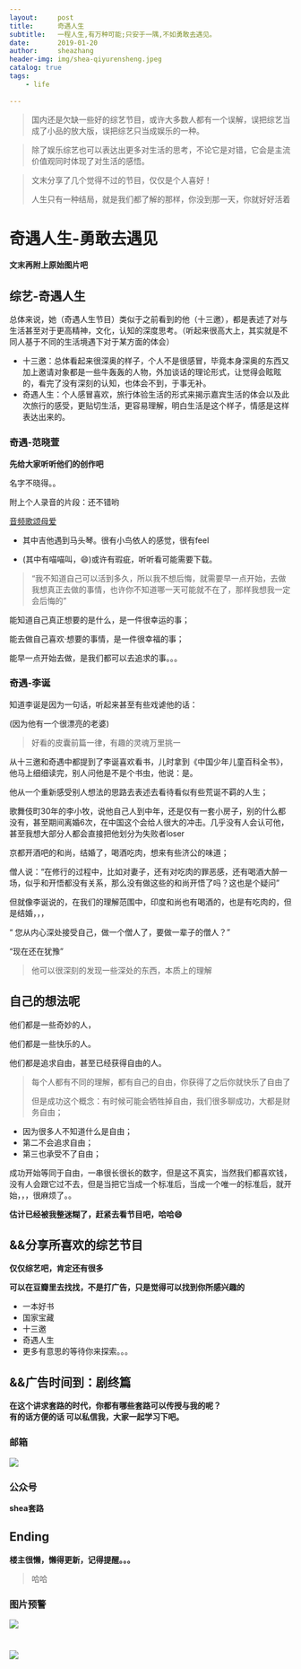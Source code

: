 ```yaml
---
layout:     post
title:      奇遇人生
subtitle:   一程人生,有万种可能;只安于一隅,不如勇敢去遇见。
date:       2019-01-20
author:     sheazhang
header-img: img/shea-qiyurensheng.jpeg
catalog: true
tags:
    - life
    
---
```


> 国内还是欠缺一些好的综艺节目，或许大多数人都有一个误解，误把综艺当成了小品的放大版，误把综艺只当成娱乐的一种。

> 除了娱乐综艺也可以表达出更多对生活的思考，不论它是对错，它会是主流价值观同时体现了对生活的感悟。

> 文末分享了几个觉得不过的节目，仅仅是个人喜好！
>
> 人生只有一种结局，就是我们都了解的那样，你没到那一天，你就好好活着

# 奇遇人生-勇敢去遇见

**文末再附上原始图片吧**

## 综艺-奇遇人生

总体来说，她（奇遇人生节目）类似于之前看到的他（十三邀），都是表述了对与生活甚至对于更高精神，文化，认知的深度思考。（听起来很高大上，其实就是不同人基于不同的生活境遇下对于某方面的体会）

- 十三邀：总体看起来很深奥的样子，个人不是很感冒，毕竟本身深奥的东西又加上邀请对象都是一些牛轰轰的人物，外加谈话的理论形式，让觉得会眩眩的，看完了没有深刻的认知，也体会不到，于事无补。
- 奇遇人生：个人感冒喜欢，旅行体验生活的形式来揭示嘉宾生活的体会以及此次旅行的感受，更贴切生活，更容易理解，明白生活是这个样子，情感是这样表达出来的。

### 奇遇-范晓萱

**先给大家听听他们的创作吧**

名字不晓得。。

附上个人录音的片段：还不错哟

[音频歌颂母爱](https://pan.baidu.com/s/1d7KImd8EEdcITo_4OMcoOw)

- 其中吉他遇到马头琴。很有小鸟依人的感觉，很有feel

- (其中有喵喵叫，😄)或许有瑕疵，听听看可能需要下载。

> “我不知道自己可以活到多久，所以我不想后悔，就需要早一点开始，去做我想真正去做的事情，也许你不知道哪一天可能就不在了，那样我想我一定会后悔的”

能知道自己真正想要的是什么，是一件很幸运的事；

能去做自己喜欢·想要的事情，是一件很幸福的事；

能早一点开始去做，是我们都可以去追求的事。。。

### 奇遇-李诞



知道李诞是因为一句话，听起来甚至有些戏谑他的话：

(因为他有一个很漂亮的老婆)

> 好看的皮囊前篇一律，有趣的灵魂万里挑一

从十三邀和奇遇中都提到了李诞喜欢看书，儿时拿到《中国少年儿童百科全书》，他马上细细读完，别人问他是不是个书虫，他说：是。

他从一个重新感受别人想法的思路去表述去看待看似有些荒诞不羁的人生；

歌舞伎町30年的李小牧，说他自己人到中年，还是仅有一套小房子，别的什么都没有，甚至期间离婚6次，在中国这个会给人很大的冲击。几乎没有人会认可他，甚至我想大部分人都会直接把他划分为失败者loser

京都开酒吧的和尚，结婚了，喝酒吃肉，想来有些济公的味道；

僧人说：“在修行的过程中，比如对妻子，还有对吃肉的罪恶感，还有喝酒大醉一场，似乎和开悟都没有关系，那么没有做这些的和尚开悟了吗？这也是个疑问”

但就像李诞说的，在我们的理解范围中，印度和尚也有喝酒的，也是有吃肉的，但是结婚，，，

“ 您从内心深处接受自己，做一个僧人了，要做一辈子的僧人？”

“现在还在犹豫”

> 他可以很深刻的发现一些深处的东西，本质上的理解

## 自己的想法呢

他们都是一些奇妙的人，

他们都是一些快乐的人。

他们都是追求自由，甚至已经获得自由的人。

> 每个人都有不同的理解，都有自己的自由，你获得了之后你就快乐了自由了
>
> 但是成功这个概念：有时候可能会牺牲掉自由，我们很多聊成功，大都是财务自由；

- 因为很多人不知道什么是自由；
- 第二不会追求自由；
- 第三也承受不了自由；

成功开始等同于自由，一串很长很长的数字，但是这不真实，当然我们都喜欢钱，没有人会跟它过不去，但是当把它当成一个标准后，当成一个唯一的标准后，就开始，，，很麻烦了。。

**估计已经被我整迷糊了，赶紧去看节目吧，哈哈😄**

## &&分享所喜欢的综艺节目

**仅仅综艺吧，肯定还有很多**

**可以在豆瓣里去找找，不是打广告，只是觉得可以找到你所感兴趣的**

- 一本好书
- 国家宝藏
- 十三邀
- 奇遇人生
- 更多有意思的等待你来探索。。。



## &&广告时间到：剧终篇

**在这个讲求套路的时代，你都有哪些套路可以传授与我的呢？**  
**有的话方便的话 可以私信我，大家一起学习下吧。**

### 邮箱

![](https://i.imgur.com/ZuFV0fE.jpg)

### 公众号


**shea套路**  

## Ending



**楼主很懒，懒得更新，记得提醒。。。**



> 哈哈

### 图片预警


![](https://ws2.sinaimg.cn/large/006tNc79ly1fzel9vc83nj30j60asaal.jpg) 

![](https://ws1.sinaimg.cn/large/006tNc79ly1fzel5v3yqpj30nm0d90u5.jpg)
=======


